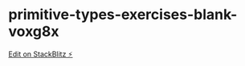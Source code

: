 # primitive-types-exercises-blank-voxg8x

[Edit on StackBlitz ⚡️](https://stackblitz.com/edit/primitive-types-exercises-blank-voxg8x)